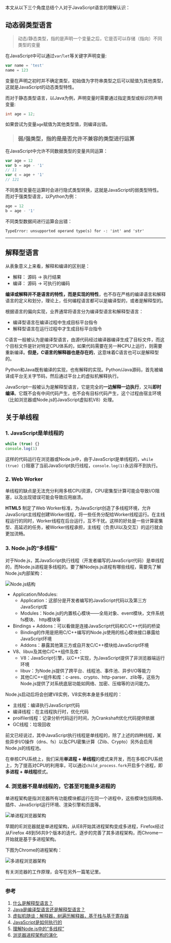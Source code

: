 本文从以下三个角度总结个人对于JavaScript语言的理解认识：

## 动态弱类型语言
> 动态/静态类型，指的是声明一个变量之后，它是否可以存储（指向）不同类型的变量

在JavaScript中可以通过`var`/`let`等关键字声明变量:
```js
var name = 'test'
name = 123
```
变量在声明之初时并不确定类型，初始值为字符串类型之后可以赋值为其他类型，这就是JavaScript的动态类型特性。

而对于静态类型语言，以Java为例，声明变量时需要通过指定类型或标识符声明变量:
```java
int age = 12;
```
如果尝试为变量`age`赋值为其他类型值，则编译出错。

> ### 弱/强类型，指的是是否允许不兼容的类型进行运算

在JavaScript中允许不同数据类型的变量共同运算：
```js
var age = 12
var b = age - '1'
// 11
var c = age + '1'
// 121
```
不同类型变量在运算时会进行隐式类型转换，这就是JavaScript的弱类型特性。而对于强类型语言，以Python为例：
```py
age = 12
b = age - '1'
```
不同类型数据间进行运算会出错：
```
TypeError: unsupported operand type(s) for -: 'int' and 'str'
```
___
## 解释型语言
从表象意义上来看，解释和编译的区别是：
- 解释： 源码 -> 执行结果
- 编译： 源码 -> 可执行的编码

**编译或解释并不是语言的特性，而是实现的特性**，也不存在严格的编译语言和解释语言的定义和划分，理论上，任何编程语言都可以是编译型的，或者是解释型的。

根据语言的偏向实现，业界通常将语言分为编译型语言和解释型语言：
- 编译型语言在编译过程中生成目标平台指令
- 解释型语言在运行过程中才生成目标平台指令

C语言一般被认为是编译型语言，由源代码经过编译器编译生成了目标文件，而这个目标文件是针对特定CPU体系的，如果代码需要在另一种CPU上运行，则需要重新编译。**但是，C语言的解释器也是存在的**，这意味着C语言也可以是解释型的。

Python和Java既有编译的实现，也有解释的实现。Python/Java源码，首先被编译成平台无关字节码，然后通过平台上的虚拟机解释执行。

JavaScript一般被认为是解释型语言，它是完全的**一边解释一边执行**，又叫**即时编译**。它既不会有中间代码产生，也不会有目标代码产生，这个过程由宿主环境（比如浏览器或Node.js的JavaScript虚拟机V8）处理。

## 关于单线程
### 1. JavaScript是单线程的
```js
while (true) {}
console.log(1)
```
这样的代码运行在浏览器或Node.js中，由于JavaScript是单线程的，`while (true) {}`阻塞了当前JavaScript执行线程，`console.log(1)`永远得不到执行。

### 2. Web Worker
单线程的缺点是无法充分利用多核CPU资源，CPU密集型计算可能会导致I/O阻塞，以及出现错误可能会导致应用崩溃。

**HTML5** 制定了Web Worker标准，为JavaScript创造了多线程环境，允许JavaScript主线程创建Worker线程，将一些任务分配给Worker线程运行。在主线程运行的同时，Worker线程在后台运行，互不干扰。这样的好处是一些计算密集型、高延迟的任务，被Worker线程承担，主线程（负责UI以及交互）的运行就会更加流畅。

### 3. Node.js的“多线程”
对于Node.js，其JavaScript执行线程（开发者编写的JavaScript代码）是单线程的，而Node.js进程是多线程的。要了解Nodejs.js进程有哪些线程，需要先了解Node.js内部架构：

![Node.js结构](https://image-static.segmentfault.com/411/182/4111821277-577a300546802_articlex)

- Application/Modules: 
  - Application：这部分是开发者编写的JavaScript代码以及第三方JavaScript库
  - Modules：Node.js的内置核心模块——全局对象、event模块，文件系统fs模块、 http模块等
- Bindings + Addons：可以看做是连接JavaScript代码和C/C++代码的桥梁
  - Binding的作用是把用C/C++编写的Node.js使用的核心模块接口暴露给JavaScript环境
  - Addons：暴露其他第三方或自开发C/C++模块给JavaScript环境
- V8、libuv及其他C/C++组件及库：
  - V8：JavaScript引擎，以C++实现，为JavaScript提供了非浏览器端运行环境
  - libuv：为Node.js提供了跨平台、线程池、事件池、异步I/O等能力
  - 其他C/C++组件和库：c-ares、crypto、http-parser、zlib等，这些为Node.js提供了对系统底层功能如网络、加密、压缩等的访问能力。

Node.js启动后将会创建V8实例，V8实例本身是多线程的：
- 主线程：编译执行JavaScript代码
- 编译线程：在主线程执行时，优化代码
- proifiler线程：记录分析代码运行时间，为Crankshaft优化代码提供依据
- GC线程：垃圾回收

前文已经说过，其中JavaScript执行线程是单线程的，除了上述的四种线程，某些异步I/O操作（dns、fs）以及CPU密集计算（Zlib、Crypto）另外会启用Node.js的线程池。

在单核CPU系统上，我们采用**单进程 + 单线程**的模式来开发，而在多核CPU系统上，为了提高对CPU的利用率，可以通过`child_process.fork`开启多个进程，即**多进程 + 单线程**模式。

### 4. 浏览器不是单线程的，它甚至可能是多进程的
单进程架构是指浏览器所有功能模块都运行在同一个进程中，这些模块包括网络、插件、JavaScript运行环境、渲染引擎和页面等。

![单进程浏览器架构](https://pic.downk.cc/item/5e63a50898271cb2b8f08f7e.png)

早期的IE浏览器就是单进程架构，从IE8开始其进程架构变成多进程，Firefox经过从Firefox 48到56共9个版本的迭代，逐步的完善了其多进程架构，而Chrome一开始就是基于多进程架构。

下图为Chrome的进程架构：

![多进程浏览器架构](https://pic.downk.cc/item/5e63b26a98271cb2b8f79903.png)

有关浏览器的工作原理，会写在另外一篇笔记里。

___
### 参考
1. [什么是解释型语言？](https://www.zhihu.com/question/268303059)
2. [Java是编译型语言还是解释型语言？](https://www.zhihu.com/question/19608553)
3. [虚拟机随谈：解释器，树遍历解释器，基于栈与基于寄存器](https://www.iteye.com/blog/rednaxelafx-492667)
4. [JavaScript是如何执行的](https://segmentfault.com/a/1190000020438413)
5. [理解Node.js中的“多线程”](https://zhuanlan.zhihu.com/p/74879045)
6. [浏览器进程架构的演化](https://zhuanlan.zhihu.com/p/96957235)
